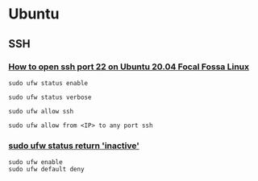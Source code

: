 # Ubuntu

## SSH

### [How to open ssh port 22 on Ubuntu 20.04 Focal Fossa Linux](https://linuxconfig.org/how-to-open-ssh-port-22-on-ubuntu-20-04-focal-fossa-linux)

```shell
sudo ufw status enable

sudo ufw status verbose

sudo ufw allow ssh

sudo ufw allow from <IP> to any port ssh
```

### [sudo ufw status return 'inactive'](https://www.digitalocean.com/community/questions/sudo-ufw-status-return-inactive)

```shell
sudo ufw enable
sudo ufw default deny
```
